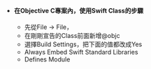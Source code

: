 * #### 在Objective C專案內，使用Swift Class的步驟
  * 先從File -> File，
  * 在剛剛宣告的Class前面新增@objc
  * 選擇Build Settings，把下面的值都改成Yes
   * Always Embed Swift Standard Libraries
   * Defines Module
   
